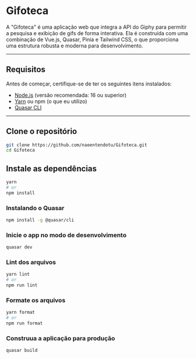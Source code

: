 # Gifoteca

A "Gifoteca" é uma aplicação web que integra a API do Giphy para permitir a pesquisa e exibição de gifs de forma interativa. Ela é construída com uma combinação de Vue.js, Quasar, Pinia e Tailwind CSS, o que proporciona uma estrutura robusta e moderna para desenvolvimento.

---

## Requisitos

Antes de começar, certifique-se de ter os seguintes itens instalados:

- [Node.js](https://nodejs.org/) (versão recomendada: 16 ou superior)
- [Yarn](https://yarnpkg.com/) ou npm (o que eu utilizo)
- [Quasar CLI](https://quasar.dev/start/installation)

---

## Clone o repositório

```bash
git clone https://github.com/naoentendotu/Gifoteca.git
cd Gifoteca
```

## Instale as dependências

```bash
yarn
# or
npm install
```

### Instalando o Quasar

```bash
npm install -g @quasar/cli
```

### Inicie o app no modo de desenvolvimento

```bash
quasar dev
```

### Lint dos arquivos

```bash
yarn lint
# or
npm run lint
```

### Formate os arquivos

```bash
yarn format
# or
npm run format
```

### Construua a aplicação para produção

```bash
quasar build
```
